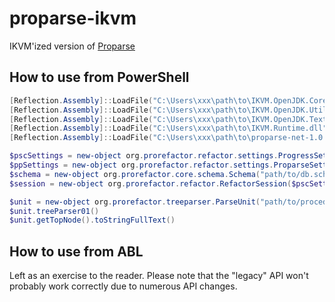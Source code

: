# proparse-ikvm

IKVM'ized version of [Proparse](https://github.com/jakejustus/proparse)

## How to use from PowerShell

```powershell
[Reflection.Assembly]::LoadFile("C:\Users\xxx\path\to\IKVM.OpenJDK.Core.dll")
[Reflection.Assembly]::LoadFile("C:\Users\xxx\path\to\IKVM.OpenJDK.Util.dll")
[Reflection.Assembly]::LoadFile("C:\Users\xxx\path\to\IKVM.OpenJDK.Text.dll")
[Reflection.Assembly]::LoadFile("C:\Users\xxx\path\to\IKVM.Runtime.dll")
[Reflection.Assembly]::LoadFile("C:\Users\xxx\path\to\proparse-net-1.0.1-SNAPSHOT.dll")

$pscSettings = new-object org.prorefactor.refactor.settings.ProgressSettings
$ppSettings = new-object org.prorefactor.refactor.settings.ProparseSettings
$schema = new-object org.prorefactor.core.schema.Schema("path/to/db.schema")
$session = new-object org.prorefactor.refactor.RefactorSession($pscSettings, $ppSettings, $schema)

$unit = new-object org.prorefactor.treeparser.ParseUnit("path/to/procedure.p", $session)
$unit.treeParser01()
$unit.getTopNode().toStringFullText()
```

## How to use from ABL

Left as an exercise to the reader. Please note that the "legacy" API won't probably work correctly due to numerous API changes.
